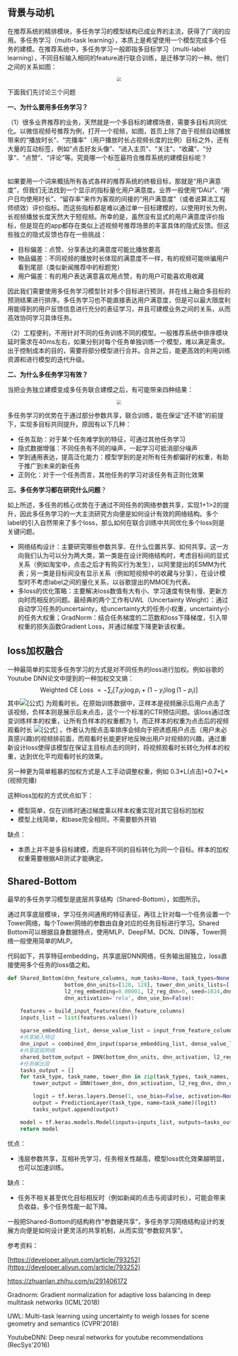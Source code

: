 ## 背景与动机

在推荐系统的精排模块，多任务学习的模型结构已成业界的主流，获得了广阔的应用。多任务学习（multi-task learning），本质上是希望使用一个模型完成多个任务的建模。在推荐系统中，多任务学习一般即指多目标学习（multi-label learning），不同目标输入相同的feature进行联合训练，是迁移学习的一种。他们之间的关系如图：

<div align=center>
<img src="https://pic1.zhimg.com/80/v2-130d040474f34095ec6d8c81133da538_1440w.jpg" style="zoom:60%;" />
</div>

下面我们先讨论三个问题

**一、为什么要用多任务学习？**

（1）很多业界推荐的业务，天然就是一个多目标的建模场景，需要多目标共同优化。以微信视频号推荐为例，打开一个视频，如图，首页上除了由于视频自动播放带来的“播放时长”、“完播率”（用户播放时长占视频长度的比例）目标之外，还有大量的互动标签，例如“点击好友头像”、“进入主页”、“关注”、“收藏”、“分享”、“点赞”、“评论”等。究竟哪一个标签最符合推荐系统的建模目标呢？

<div align=center>
<img src="https://pic4.zhimg.com/80/v2-c18fc1ec65e308ee2e1477d7868007db_1440w.jpg" style="zoom:30%;" />
</div>



如果要用一个词来概括所有各式各样的推荐系统的终极目标，那就是“用户满意度”，但我们无法找到一个显示的指标量化用户满意度。业界一般使用“DAU”、“用户日均使用时长”、“留存率”来作为客观的间接的“用户满意度”（或者说算法工程师绩效）评价指标。而这些指标都是难以通过单一目标建模的，以使用时长为例，长视频播放长度天然大于短视频。所幸的是，虽然没有显式的用户满意度评价指标，但是现在的app都存在类似上述视频号推荐场景的丰富具体的隐式反馈。但这些独立的隐式反馈也存在一些挑战：

- 目标偏差：点赞、分享表达的满意度可能比播放要高
- 物品偏差：不同视频的播放时长体现的满意度不一样，有的视频可能哄骗用户看到尾部（类似新闻推荐中的标题党）
- 用户偏差：有的用户表达满意喜欢用点赞，有的用户可能喜欢用收藏

因此我们需要使用多任务学习模型针对多个目标进行预测，并在线上融合多目标的预测结果进行排序。多任务学习也不能直接表达用户满意度，但是可以最大限度利用能得到的用户反馈信息进行充分的表征学习，并且可建模业务之间的关系，从而高效协同学习具体任务。

（2）工程便利，不用针对不同的任务训练不同的模型。一般推荐系统中排序模块延时需求在40ms左右，如果分别对每个任务单独训练一个模型，难以满足需求。出于控制成本的目的，需要将部分模型进行合并。合并之后，能更高效的利用训练资源和进行模型的迭代升级。

**二、为什么多任务学习有效？**

当把业务独立建模变成多任务联合建模之后，有可能带来四种结果：

<div align=center>
<img src="https://pic1.zhimg.com/80/v2-44927ccdd6caf9685d3d9d5367af98dc_1440w.jpg" style="zoom:60%;" />
</div>

多任务学习的优势在于通过部分参数共享，联合训练，能在保证“还不错”的前提下，实现多目标共同提升。原因有以下几种：

- 任务互助：对于某个任务难学到的特征，可通过其他任务学习
- 隐式数据增强：不同任务有不同的噪声，一起学习可抵消部分噪声
- 学到通用表达，提高泛化能力：模型学到的是对所有任务都偏好的权重，有助于推广到未来的新任务
- 正则化：对于一个任务而言，其他任务的学习对该任务有正则化效果

**三、多任务学习都在研究什么问题**？

如上所述，多任务的核心优势在于通过不同任务的网络参数共享，实现1+1>2的提升，因此多任务学习的一大主流研究方向便是如何设计有效的网络结构。多个label的引入自然带来了多个loss，那么如何在联合训练中共同优化多个loss则是关键问题。

- 网络结构设计：主要研究哪些参数共享、在什么位置共享、如何共享。这一方向我们认为可以分为两大类，第一类是在设计网络结构时，考虑目标间的显式关系（例如淘宝中，点击之后才有购买行为发生），以阿里提出的ESMM为代表；另一类是目标间没有显示关系（例如短视频中的收藏与分享），在设计模型时不考虑label之间的量化关系，以谷歌提出的MMOE为代表。
- 多loss的优化策略：主要解决loss数值有大有小、学习速度有快有慢、更新方向时而相反的问题。最经典的两个工作有UWL（Uncertainty Weight）：通过自动学习任务的uncertainty，给uncertainty大的任务小权重，uncertainty小的任务大权重；GradNorm：结合任务梯度的二范数和loss下降梯度，引入带权重的损失函数Gradient Loss，并通过梯度下降更新该权重。

## loss加权融合

一种最简单的实现多任务学习的方式是对不同任务的loss进行加权。例如谷歌的Youtube DNN论文中提到的一种加权交叉熵：
$$
\text { Weighted CE Loss }=-\sum_{i}\left[T_{i} y_{i} \log p_{i}+\left(1-y_{i}\right) \log \left(1-p_{i}\right)\right]
$$
其中![[公式]](https://www.zhihu.com/equation?tex=T_i) 为观看时长。在原始训练数据中，正样本是视频展示后用户点击了该视频，负样本则是展示后未点击，这个一个标准的CTR预估问题。该loss通过改变训练样本的权重，让所有负样本的权重都为 1，而正样本的权重为点击后的视频观看时长 ![[公式]](https://www.zhihu.com/equation?tex=T_i) 。作者认为按点击率排序会倾向于把诱惑用户点击（用户未必真感兴趣)的视频排前面，而观看时长能更好地反映出用户对视频的兴趣，通过重新设计loss使得该模型在保证主目标点击的同时，将视频观看时长转化为样本的权重，达到优化平均观看时长的效果。

另一种更为简单粗暴的加权方式是人工手动调整权重，例如 0.3\*L(点击)+0.7*L\*(视频完播)

这种loss加权的方式优点如下：

- 模型简单，仅在训练时通过梯度乘以样本权重实现对其它目标的加权
- 模型上线简单，和base完全相同，不需要额外开销

缺点：

- 本质上并不是多目标建模，而是将不同的目标转化为同一个目标。样本的加权权重需要根据AB测试才能确定。

## Shared-Bottom

最早的多任务学习模型是底层共享结构（Shared-Bottom），如图所示。

通过共享底层模块，学习任务间通用的特征表征，再往上针对每一个任务设置一个Tower网络，每个Tower网络的参数由自身对应的任务目标进行学习。Shared Bottom可以根据自身数据特点，使用MLP、DeepFM、DCN、DIN等，Tower网络一般使用简单的MLP。

代码如下，共享特征embedding，共享底层DNN网络，任务输出层独立，loss直接使用多个任务的loss值之和。

```python
def Shared_Bottom(dnn_feature_columns, num_tasks=None, task_types=None, task_names=None,
                  bottom_dnn_units=[128, 128], tower_dnn_units_lists=[[64,32], [64,32]],
                  l2_reg_embedding=0.00001, l2_reg_dnn=0, seed=1024,dnn_dropout=0,
                  dnn_activation='relu', dnn_use_bn=False):

    features = build_input_features(dnn_feature_columns)
    inputs_list = list(features.values())
    
    sparse_embedding_list, dense_value_list = input_from_feature_columns(features, dnn_feature_columns, l2_reg_embedding,seed)
    #共享输入特征
    dnn_input = combined_dnn_input(sparse_embedding_list, dense_value_list)
    #共享底层网络
    shared_bottom_output = DNN(bottom_dnn_units, dnn_activation, l2_reg_dnn, dnn_dropout, dnn_use_bn, seed=seed)(dnn_input)
    #任务输出层
    tasks_output = []
    for task_type, task_name, tower_dnn in zip(task_types, task_names, tower_dnn_units_lists):
        tower_output = DNN(tower_dnn, dnn_activation, l2_reg_dnn, dnn_dropout, dnn_use_bn, seed=seed, name='tower_'+task_name)(shared_bottom_output)

        logit = tf.keras.layers.Dense(1, use_bias=False, activation=None)(tower_output)
        output = PredictionLayer(task_type, name=task_name)(logit) 
        tasks_output.append(output)

    model = tf.keras.models.Model(inputs=inputs_list, outputs=tasks_output)
    return model
```

优点：

- 浅层参数共享，互相补充学习，任务相关性越高，模型loss优化效果越明显，也可以加速训练。

缺点：

- 任务不相关甚至优化目标相反时（例如新闻的点击与阅读时长），可能会带来负收益，多个任务性能一起下降。

一般把Shared-Bottom的结构称作“参数硬共享”，多任务学习网络结构设计的发展方向便是如何设计更灵活的共享机制，从而实现“参数软共享”。



参考资料：

[https://developer.aliyun.com/article/793252](https://developer.aliyun.com/article/793252)

https://zhuanlan.zhihu.com/p/291406172

Gradnorm: Gradient normalization for adaptive loss balancing in deep multitask networks (ICML'2018)

UWL: Multi-task learning using uncertainty to weigh losses for scene geometry and semantics (CVPR'2018)

YoutubeDNN: Deep neural networks for youtube recommendations (RecSys'2016)